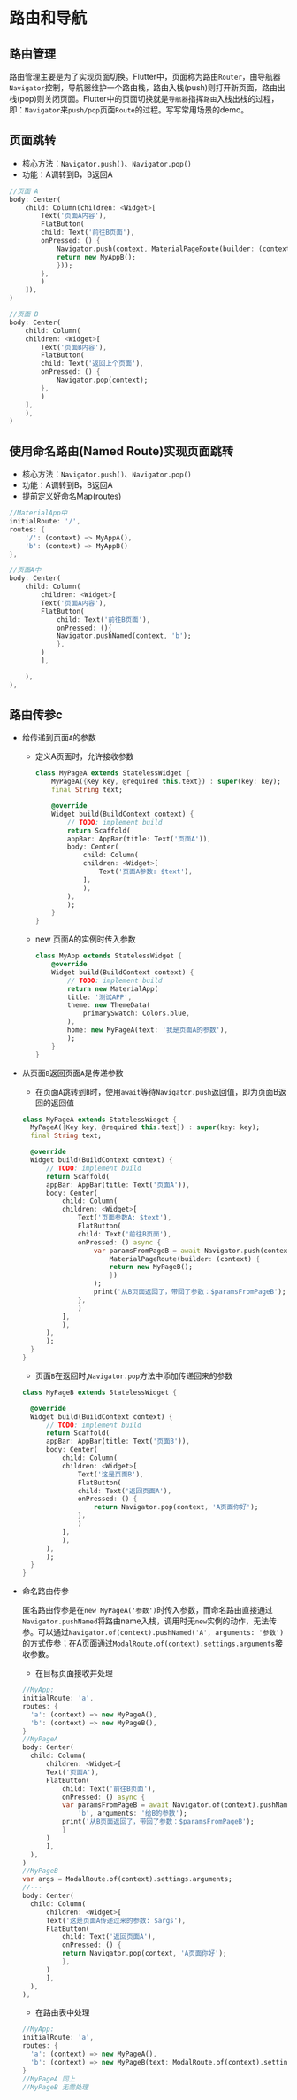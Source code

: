 # 路由和导航

## 路由管理

路由管理主要是为了实现页面切换。Flutter中，页面称为路由`Router`，由导航器`Navigator`控制，导航器维护一个路由栈，路由入栈(push)则打开新页面，路由出栈(pop)则关闭页面。Flutter中的页面切换就是`导航器`指挥`路由`入栈出栈的过程，即：`Navigator`来`push/pop`页面`Route`的过程。写写常用场景的demo。

## 页面跳转

- 核心方法：`Navigator.push()`、`Navigator.pop()`
- 功能：A调转到B，B返回A

```dart
//页面 A
body: Center(
    child: Column(children: <Widget>[
        Text('页面A内容'),
        FlatButton(
        child: Text('前往B页面'),
        onPressed: () {
            Navigator.push(context, MaterialPageRoute(builder: (context) {
            return new MyAppB();
            }));
        },
        )
    ]),
)

//页面 B
body: Center(
    child: Column(
    children: <Widget>[
        Text('页面B内容'),
        FlatButton(
        child: Text('返回上个页面'),
        onPressed: () {
            Navigator.pop(context);
        },
        )
    ],
    ),
)
```

## 使用命名路由(Named Route)实现页面跳转

- 核心方法：`Navigator.push()`、`Navigator.pop()`
- 功能：A调转到B，B返回A
- 提前定义好命名Map(routes)

```dart
//MaterialApp中
initialRoute: '/',
routes: {
    '/': (context) => MyAppA(),
    'b': (context) => MyAppB()
},

//页面A中
body: Center(
    child: Column(
        children: <Widget>[
        Text('页面A内容'),
        FlatButton(
            child: Text('前往B页面'),
            onPressed: (){
            Navigator.pushNamed(context, 'b');
            },
        )
        ],

    ),
),
```

## 路由传参c

- 给传递到页面`A`的参数

  - 定义A页面时，允许接收参数

    ```dart
    class MyPageA extends StatelessWidget {
        MyPageA({Key key, @required this.text}) : super(key: key);
        final String text;

        @override
        Widget build(BuildContext context) {
            // TODO: implement build
            return Scaffold(
            appBar: AppBar(title: Text('页面A')),
            body: Center(
                child: Column(
                children: <Widget>[
                    Text('页面A参数: $text'),
                ],
                ),
            ),
            );
        }
    }
    ```

  - new 页面A的实例时传入参数

    ```dart
    class MyApp extends StatelessWidget {
        @override
        Widget build(BuildContext context) {
            // TODO: implement build
            return new MaterialApp(
            title: '测试APP',
            theme: new ThemeData(
                primarySwatch: Colors.blue,
            ),
            home: new MyPageA(text: '我是页面A的参数'),
            );
        }
    }
    ```

- 从页面`B`返回页面`A`是传递参数

  - 在页面`A`跳转到`B`时，使用`await`等待`Navigator.push`返回值，即为页面B返回的返回值

  ```dart
  class MyPageA extends StatelessWidget {
    MyPageA({Key key, @required this.text}) : super(key: key);
    final String text;

    @override
    Widget build(BuildContext context) {
        // TODO: implement build
        return Scaffold(
        appBar: AppBar(title: Text('页面A')),
        body: Center(
            child: Column(
            children: <Widget>[
                Text('页面参数A: $text'),
                FlatButton(
                child: Text('前往B页面'),
                onPressed: () async {
                    var paramsFromPageB = await Navigator.push(context,
                        MaterialPageRoute(builder: (context) {
                        return new MyPageB();
                        })
                    );
                    print('从B页面返回了，带回了参数：$paramsFromPageB');
                },
                )
            ],
            ),
        ),
        );
    }
  }
  ```

  - 页面`B`在返回时,`Navigator.pop`方法中添加传递回来的参数
  
  ```dart
  class MyPageB extends StatelessWidget {

    @override
    Widget build(BuildContext context) {
        // TODO: implement build
        return Scaffold(
        appBar: AppBar(title: Text('页面B')),
        body: Center(
            child: Column(
            children: <Widget>[
                Text('这是页面B'),
                FlatButton(
                child: Text('返回页面A'),
                onPressed: () {
                    return Navigator.pop(context, 'A页面你好');
                },
                )
            ],
            ),
        ),
        );
    }
  }
    ```

- 命名路由传参

  匿名路由传参是在`new MyPageA('参数')`时传入参数，而命名路由直接通过`Navigator.pushNamed`将路由name入栈，调用时无`new`实例的动作，无法传参。可以通过`Navigator.of(context).pushNamed('A', arguments: '参数')`的方式传参；在A页面通过`ModalRoute.of(context).settings.arguments`接收参数。

  - 在目标页面接收并处理

  ```dart
  //MyApp:
  initialRoute: 'a',
  routes: {
    'a': (context) => new MyPageA(),
    'b': (context) => new MyPageB(),
  }
  //MyPageA
  body: Center(
    child: Column(
        children: <Widget>[
        Text('页面A'),
        FlatButton(
            child: Text('前往B页面'),
            onPressed: () async {
            var paramsFromPageB = await Navigator.of(context).pushNamed(
                'b', arguments: '给B的参数');
            print('从B页面返回了，带回了参数：$paramsFromPageB');
            }
        )
        ],
    ),
  )
  //MyPageB
  var args = ModalRoute.of(context).settings.arguments;
  //···
  body: Center(
    child: Column(
        children: <Widget>[
        Text('这是页面A传递过来的参数: $args'),
        FlatButton(
            child: Text('返回页面A'),
            onPressed: () {
            return Navigator.pop(context, 'A页面你好');
            },
        )
        ],
    ),
  ),
  ```

  - 在路由表中处理

  ```dart
  //MyApp:
  initialRoute: 'a',
  routes: {
    'a': (context) => new MyPageA(),
    'b': (context) => new MyPageB(text: ModalRoute.of(context).settings.arguments),
  }
  //MyPageA 同上
  //MyPageB 无需处理
  ```
